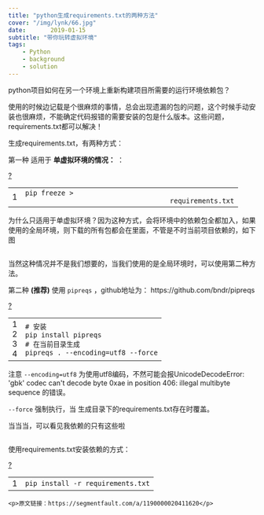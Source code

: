 ```yaml
---
title: "python生成requirements.txt的两种方法"
cover: "/img/lynk/66.jpg"
date:       2019-01-15
subtitle: "带你玩转虚拟环境"
tags:
	- Python
	- background
	- solution
---
```





<div id="content">
    <p>python项目如何在另一个环境上重新构建项目所需要的运行环境依赖包？</p>
    <p>使用的时候边记载是个很麻烦的事情，总会出现遗漏的包的问题，这个时候手动安装也很麻烦，不能确定代码报错的需要安装的包是什么版本。这些问题，requirements.txt都可以解决！</p>
    <p>生成requirements.txt，有两种方式：</p>
    <p>第一种 适用于 <strong>单虚拟环境的情况：</strong> ：</p>
    <div class="jb51code">
        <div>
            <div id="highlighter_464138" class="syntaxhighlighter  py">
                <div class="toolbar"><span><a href="#" class="toolbar_item command_help help">?</a></span></div>
                <table border="0" cellpadding="0" cellspacing="0">
                    <tbody>
                    <tr>
                        <td class="gutter">
                            <div class="line number1 index0 alt2">1</div>
                        </td>
                        <td class="code">
                            <div class="container">
                                <div class="line number1 index0 alt2"><code class="py plain">pip freeze &gt;
                                    requirements.txt</code></div>
                            </div>
                        </td>
                    </tr>
                    </tbody>
                </table>
            </div>
        </div>
    </div>
    <p>为什么只适用于单虚拟环境？因为这种方式，会将环境中的依赖包全都加入，如果使用的全局环境，则下载的所有包都会在里面，不管是不时当前项目依赖的，如下图</p>
    <p style="text-align: center"><img alt="" src="//files.jb51.net/file_images/article/201909/2019091810141718.png">
    </p>
    <p>当然这种情况并不是我们想要的，当我们使用的是全局环境时，可以使用第二种方法。</p>
    <p>第二种 <strong>(推荐)</strong> 使用 <code>pipreqs</code> ，github地址为： https://github.com/bndr/pipreqs</p>
    <div class="jb51code">
        <div>
            <div id="highlighter_117559" class="syntaxhighlighter  py">
                <div class="toolbar"><span><a href="#" class="toolbar_item command_help help">?</a></span></div>
                <table border="0" cellpadding="0" cellspacing="0">
                    <tbody>
                    <tr>
                        <td class="gutter">
                            <div class="line number1 index0 alt2">1</div>
                            <div class="line number2 index1 alt1">2</div>
                            <div class="line number3 index2 alt2">3</div>
                            <div class="line number4 index3 alt1">4</div>
                        </td>
                        <td class="code">
                            <div class="container">
                                <div class="line number1 index0 alt2"><code class="py comments"># 安装</code></div>
                                <div class="line number2 index1 alt1"><code class="py plain">pip install pipreqs</code>
                                </div>
                                <div class="line number3 index2 alt2"><code class="py comments"># 在当前目录生成</code></div>
                                <div class="line number4 index3 alt1"><code class="py plain">pipreqs . </code><code
                                        class="py keyword">-</code><code class="py keyword">-</code><code
                                        class="py plain">encoding</code><code class="py keyword">=</code><code
                                        class="py plain">utf8 </code><code class="py keyword">-</code><code
                                        class="py keyword">-</code><code class="py plain">force</code></div>
                            </div>
                        </td>
                    </tr>
                    </tbody>
                </table>
            </div>
        </div>
    </div>
    <p>注意 <code>--encoding=utf8</code> 为使用utf8编码，不然可能会报UnicodeDecodeError: 'gbk' codec can't decode byte 0xae in
        position 406: illegal multibyte sequence 的错误。</p>
    <p><code>--force</code> 强制执行，当 生成目录下的requirements.txt存在时覆盖。</p>
    <p>当当当，可以看见我依赖的只有这些啦</p>
    <p style="text-align: center"><img alt="" src="//files.jb51.net/file_images/article/201909/2019091810141719.png">
    </p>
    <p>使用requirements.txt安装依赖的方式：</p>
    <div class="jb51code">
        <div>
            <div id="highlighter_474262" class="syntaxhighlighter  py">
                <div class="toolbar"><span><a href="#" class="toolbar_item command_help help">?</a></span></div>
                <table border="0" cellpadding="0" cellspacing="0">
                    <tbody>
                    <tr>
                        <td class="gutter">
                            <div class="line number1 index0 alt2">1</div>
                        </td>
                        <td class="code">
                            <div class="container">
                                <div class="line number1 index0 alt2"><code class="py plain">pip install </code><code
                                        class="py keyword">-</code><code class="py plain">r requirements.txt</code>
                                </div>
                            </div>
                        </td>
                    </tr>
                    </tbody>
                </table>
            </div>
        </div>
    </div>



    <p>原文链接：https://segmentfault.com/a/1190000020411620</p>

</div>